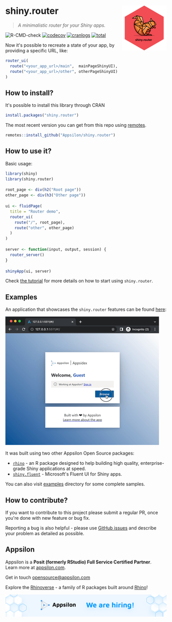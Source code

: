 # shiny.router <a href="https://appsilon.github.io/shiny.router/"><img src="man/figures/shiny.router.png" align="right" alt="shiny.router logo" style="height: 140px;"></a>

> _A minimalistic router for your Shiny apps._

<!-- badges: start -->
![R-CMD-check](https://github.com/Appsilon/shiny.router/workflows/R-CMD-check/badge.svg)
[![codecov](https://codecov.io/gh/Appsilon/shiny.router/branch/master/graph/badge.svg)](https://app.codecov.io/gh/Appsilon/shiny.router)
[![cranlogs](https://cranlogs.r-pkg.org/badges/shiny.router)](https://CRAN.R-project.org/package=shiny.router)
[![total](https://cranlogs.r-pkg.org/badges/grand-total/shiny.router)](https://CRAN.R-project.org/package=shiny.router)
<!-- badges: end -->

Now it's possible to recreate a state of your app, by providing a specific URL, like:

```r
router_ui(
  route("<your_app_url>/main",  mainPageShinyUI),
  route("<your_app_url>/other", otherPageShinyUI)
)
```

<!-- TODO We would like to have a nice graphic explaning routing mechanism -->

How to install?
---------------

It's possible to install this library through CRAN

```r
install.packages("shiny.router")
```

The most recent version you can get from this repo using [remotes](https://github.com/r-lib/remotes).

```r
remotes::install_github("Appsilon/shiny.router")
```

How to use it?
-------

Basic usage:

```r
library(shiny)
library(shiny.router)

root_page <- div(h2("Root page"))
other_page <- div(h3("Other page"))

ui <- fluidPage(
  title = "Router demo",
  router_ui(
    route("/", root_page),
    route("other", other_page)
  )
)

server <- function(input, output, session) {
  router_server()
}

shinyApp(ui, server)
```

Check [the tutorial](https://appsilon.github.io/shiny.router/articles/basics.html) for more details on how to start using `shiny.router`.

Examples
-------

An application that showcases the `shiny.router` features can be found [here](https://connect.appsilon.com/appsidex/#!/):

<a href="https://connect.appsilon.com/appsidex/#!/" target="_blank"><img src="man/figures/router_demo/feature-multipage.gif"></a>

It was built using two other Appsilon Open Source packages:

- [`rhino`](https://appsilon.github.io/rhino/) - an R package designed to help building high quality, enterprise-grade Shiny applications at speed.
- [`shiny.fluent`](https://appsilon.github.io/shiny.fluent/) - Microsoft's Fluent UI for Shiny apps.

You can also visit [examples](https://github.com/Appsilon/shiny.router/tree/master/examples) directory for some complete samples.

How to contribute?
------------------

If you want to contribute to this project please submit a regular PR, once you're done with new feature or bug fix.

Reporting a bug is also helpful - please use [GitHub issues](https://github.com/Appsilon/shiny.router/issues) and describe your problem as detailed as possible.

## Appsilon

<img src="https://avatars0.githubusercontent.com/u/6096772" align="right" alt="" width="6%" />

Appsilon is a **Posit (formerly RStudio) Full Service Certified Partner**.<br/>
Learn more at [appsilon.com](https://appsilon.com).

Get in touch [opensource@appsilon.com](mailto:opensource@appsilon.com)

Explore the [Rhinoverse](https://rhinoverse.dev) - a family of R packages built around [Rhino](https://appsilon.github.io/rhino/)!

<a href = "https://appsilon.com/careers/" target="_blank"><img src="https://raw.githubusercontent.com/Appsilon/website-cdn/gh-pages/WeAreHiring1.png" alt="We are hiring!"/></a>
